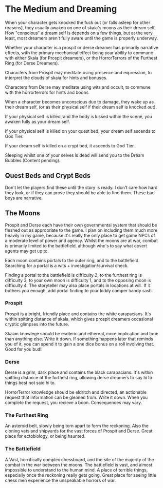 # The Medium and Dreaming
When your character gets knocked the fuck out (or falls asleep for other reasons), they usually awaken on one of skaia's moons as their dream self.
How "conscious" a dream self is depends on a few things, but at the very least, most dreamers aren't fully aware until the game is properly underway.

Whether your character is a prospit or derse dreamer has primarily narrative effects, with the primary mechanical effect being your ability to commune with either Skaia (for Prospit dreamers), or the HorrorTerrors of the Furthest Ring (for Derse Dreamers).

Characters from Prospit may meditate using presence and expression, to interpret the clouds of skaia for hints and bonuses.

Characters from Derse may meditate using wits and occult, to commune with the horrorterrors for hints and boons.

When a character becomes unconscious due to damage, they wake up as their dream self, (or as their physical self if their dream self is knocked out).

If your physical self is killed, and the body is kissed within the scene, you awaken fully as your dream self.

If your physical self is killed on your quest bed, your dream self ascends to God Tier.

If your dream self is killed on a crypt bed, it ascends to God Tier.

Sleeping whilst one of your selves is dead will send you to the Dream Bubbles (Content pending).

## Quest Beds and Crypt Beds
Don't let the players find these until the story is ready. I don't care how hard they look, or if they can prove they should be able to find them. These bad boys are narrative.

## The Moons
Prospit and Derse each have their own governmental system that should be fleshed out as appropriate to the game. I plan on including them much more heavily in my game, because it's really the only place to get game NPCs of a moderate level of power and agency. Whilst the moons are at war, combat is primarily limited to the battlefield, although who's to say what covert agents may get up to.

Each moon contains portals to the outer ring, and to the battlefield. Searching for a portal is a wits + investigation/survival check.

Finding a portal to the battlefield is difficulty 2, to the furthest ring is difficulty 3, to your own moon is difficulty 1, and to the opposing moon is difficulty 4. The storyteller may also place portals in locations at will. If it bothers you enough, add portal finding to your kiddy camper handy sash.

### Prospit
Prospit is a bright, friendly place and contains the white carapacians. It's within spitting distance of skaia, which gives prospit dreamers occasional cryptic glimpses into the future.

Skaian knowlege should be esoteric and ethereal, more implication and tone than anything else. Write it down. If something happens later that reminds you of it, you can spend it to gain a one dice bonus on a roll involving that. Good for you bud!

### Derse
Derse is a grim, dark place and contains the black carapacians. It's within spitting distance of the furthest ring, allowing derse dreamers to say hi to things best not said hi to.

HorrorTerror knowledge should be eldritch and directed, an actionable request that information can be gleaned from. Write it down. When you complete the request, you recieve a boon. Consequences may vary.

### The Furthest Ring
An asteroid belt, slowly being torn apart to form the reckoning. Also the cloning vats and shipyards for the vast forces of Prospit and Derse. Great place for ectobiology, or being haunted.

### The Battlefield
A Vast, horrifically complex chessboard, and the site of the majority of the combat in the war between the moons. The battlefield is vast, and almost impossible to understand to the human mind. A place of terrible things, especially once the reckoning really gets going. Great place for seeing little chess men experience the unspeakable horrors of war.
